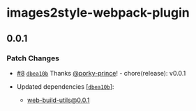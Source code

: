 # images2style-webpack-plugin

## 0.0.1

### Patch Changes

- [#8](https://github.com/porky-prince/web-build-tools/pull/8) [`dbea10b`](https://github.com/porky-prince/web-build-tools/commit/dbea10b91dd2bbac6bb59a05d73b9e8720f22c38) Thanks [@porky-prince](https://github.com/porky-prince)! - chore(release): v0.0.1

- Updated dependencies [[`dbea10b`](https://github.com/porky-prince/web-build-tools/commit/dbea10b91dd2bbac6bb59a05d73b9e8720f22c38)]:
  - web-build-utils@0.0.1
